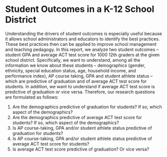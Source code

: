 # Student Outcomes in a K-12 School District
Understanding the drivers of student outcomes is especially useful because it allows school administrators and educators to identify the best practices. These best practices then can be applied to improve school management and teaching pedagogy.
In this report, we analyze two student outcomes – student GPA and average ACT test score for 1000 12th graders at the given school district. Specifically, we want to understand, among all the information we know about these students – demographics (gender, ethnicity, special education status, age, household income, and performance index), AP course taking, GPA and student athlete status – which are predictive of graduation and of average ACT test score for students. In addition, we want to understand if average ACT test score is predictive of graduation or vice versa.
Therefore, our research questions are formulated as follows:
1. Are the demographics predictive of graduation for students? If so, which aspect of the demographics?
2. Are the demographics predictive of average ACT test score for students? If so, which aspect of the demographics?
3. Is AP course-taking, GPA and/or student athlete status predictive of graduation for students?
4. Is AP course-taking, GPA and/or student athlete status predictive of average ACT test score for students?
5. Is average ACT test score predictive of graduation? Or vice versa?
